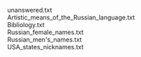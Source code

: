 unanswered.txt  
Artistic_means_of_the_Russian_language.txt  
Bibliology.txt  
Russian_female_names.txt  
Russian_men's_names.txt  
USA_states_nicknames.txt  